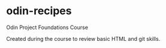 # odin-recipes
Odin Project Foundations Course

Created during the course to review basic HTML and git skills.